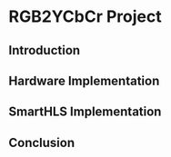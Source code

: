 # RGB2YCbCr Project


## Introduction

## Hardware Implementation

## SmartHLS Implementation

## Conclusion